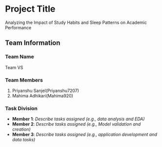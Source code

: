 # Project Title
Analyzing the Impact of Study Habits and Sleep Patterns on Academic Performance
## Team Information
### Team Name
Team VS

### Team Members
1. Priyanshu Sanjel(Priyanshu7207)
2. Mahima Adhikari(Mahima920)

### Task Division
- **Member 1**: *Describe tasks assigned (e.g., data analysis and EDA)*
- **Member 2**: *Describe tasks assigned (e.g., Model validation and creation)*
- **Member 3**: *Describe tasks assigned (e.g., application development and data tasks)*
